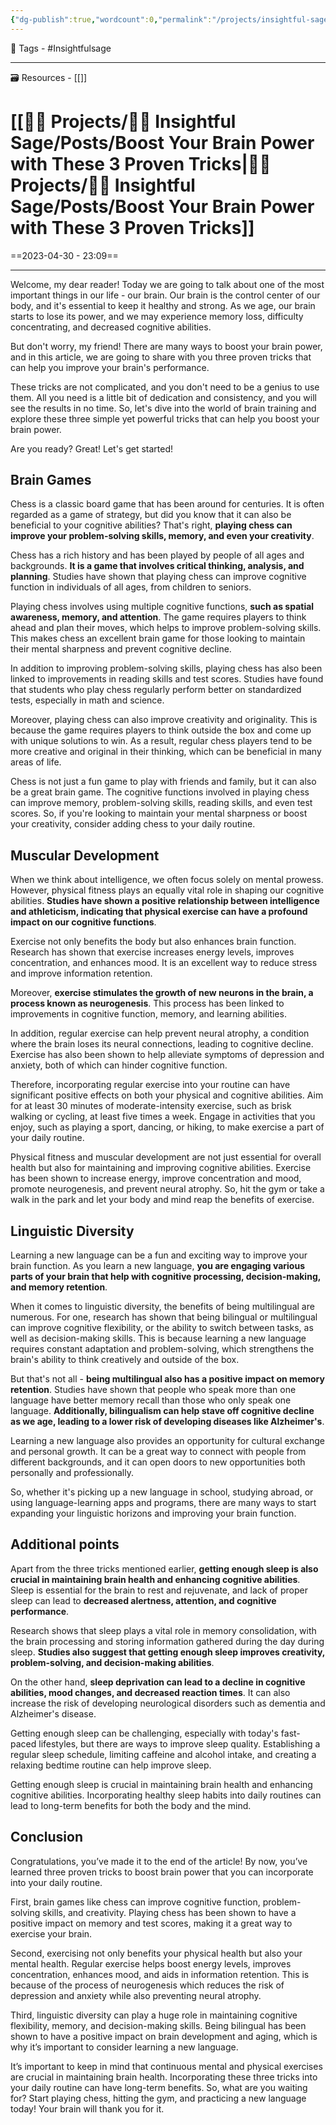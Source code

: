 ```yaml
---
{"dg-publish":true,"wordcount":0,"permalink":"/projects/insightful-sage/posts/boost-your-brain-power-with-these-3-proven-tricks/","dgPassFrontmatter":true,"noteIcon":"3","created":"2023-11-14T21:08:37.895+05:30","updated":"2024-02-26T02:42:24.882+05:30"}
---
```


🧶 Tags - #Insightfulsage 

---
🗃 Resources - [[]]

# [[👷🏻 Projects/🧓🏻 Insightful Sage/Posts/Boost Your Brain Power with These 3 Proven Tricks\|👷🏻 Projects/🧓🏻 Insightful Sage/Posts/Boost Your Brain Power with These 3 Proven Tricks]]
==2023-04-30 - 23:09==

---
Welcome, my dear reader! Today we are going to talk about one of the most important things in our life - our brain. Our brain is the control center of our body, and it's essential to keep it healthy and strong. As we age, our brain starts to lose its power, and we may experience memory loss, difficulty concentrating, and decreased cognitive abilities.

But don't worry, my friend! There are many ways to boost your brain power, and in this article, we are going to share with you three proven tricks that can help you improve your brain's performance.

These tricks are not complicated, and you don't need to be a genius to use them. All you need is a little bit of dedication and consistency, and you will see the results in no time. So, let's dive into the world of brain training and explore these three simple yet powerful tricks that can help you boost your brain power.

Are you ready? Great! Let's get started!

## Brain Games
Chess is a classic board game that has been around for centuries. It is often regarded as a game of strategy, but did you know that it can also be beneficial to your cognitive abilities? That's right, **playing chess can improve your problem-solving skills, memory, and even your creativity**.

Chess has a rich history and has been played by people of all ages and backgrounds. **It is a game that involves critical thinking, analysis, and planning**. Studies have shown that playing chess can improve cognitive function in individuals of all ages, from children to seniors.

Playing chess involves using multiple cognitive functions, **such as spatial awareness, memory, and attention**. The game requires players to think ahead and plan their moves, which helps to improve problem-solving skills. This makes chess an excellent brain game for those looking to maintain their mental sharpness and prevent cognitive decline.

In addition to improving problem-solving skills, playing chess has also been linked to improvements in reading skills and test scores. Studies have found that students who play chess regularly perform better on standardized tests, especially in math and science.

Moreover, playing chess can also improve creativity and originality. This is because the game requires players to think outside the box and come up with unique solutions to win. As a result, regular chess players tend to be more creative and original in their thinking, which can be beneficial in many areas of life.

Chess is not just a fun game to play with friends and family, but it can also be a great brain game. The cognitive functions involved in playing chess can improve memory, problem-solving skills, reading skills, and even test scores. So, if you're looking to maintain your mental sharpness or boost your creativity, consider adding chess to your daily routine.

## Muscular Development
When we think about intelligence, we often focus solely on mental prowess. However, physical fitness plays an equally vital role in shaping our cognitive abilities. **Studies have shown a positive relationship between intelligence and athleticism, indicating that physical exercise can have a profound impact on our cognitive functions**.

Exercise not only benefits the body but also enhances brain function. Research has shown that exercise increases energy levels, improves concentration, and enhances mood. It is an excellent way to reduce stress and improve information retention.

Moreover, **exercise stimulates the growth of new neurons in the brain, a process known as neurogenesis**. This process has been linked to improvements in cognitive function, memory, and learning abilities.

In addition, regular exercise can help prevent neural atrophy, a condition where the brain loses its neural connections, leading to cognitive decline. Exercise has also been shown to help alleviate symptoms of depression and anxiety, both of which can hinder cognitive function.

Therefore, incorporating regular exercise into your routine can have significant positive effects on both your physical and cognitive abilities. Aim for at least 30 minutes of moderate-intensity exercise, such as brisk walking or cycling, at least five times a week. Engage in activities that you enjoy, such as playing a sport, dancing, or hiking, to make exercise a part of your daily routine.

Physical fitness and muscular development are not just essential for overall health but also for maintaining and improving cognitive abilities. Exercise has been shown to increase energy, improve concentration and mood, promote neurogenesis, and prevent neural atrophy. So, hit the gym or take a walk in the park and let your body and mind reap the benefits of exercise.

## Linguistic Diversity
Learning a new language can be a fun and exciting way to improve your brain function. As you learn a new language, **you are engaging various parts of your brain that help with cognitive processing, decision-making, and memory retention**.

When it comes to linguistic diversity, the benefits of being multilingual are numerous. For one, research has shown that being bilingual or multilingual can improve cognitive flexibility, or the ability to switch between tasks, as well as decision-making skills. This is because learning a new language requires constant adaptation and problem-solving, which strengthens the brain's ability to think creatively and outside of the box.

But that's not all - **being multilingual also has a positive impact on memory retention**. Studies have shown that people who speak more than one language have better memory recall than those who only speak one language. **Additionally, bilingualism can help stave off cognitive decline as we age, leading to a lower risk of developing diseases like Alzheimer's**.

Learning a new language also provides an opportunity for cultural exchange and personal growth. It can be a great way to connect with people from different backgrounds, and it can open doors to new opportunities both personally and professionally.

So, whether it's picking up a new language in school, studying abroad, or using language-learning apps and programs, there are many ways to start expanding your linguistic horizons and improving your brain function.

## Additional points
Apart from the three tricks mentioned earlier, **getting enough sleep is also crucial in maintaining brain health and enhancing cognitive abilities**. Sleep is essential for the brain to rest and rejuvenate, and lack of proper sleep can lead to **decreased alertness, attention, and cognitive performance**.

Research shows that sleep plays a vital role in memory consolidation, with the brain processing and storing information gathered during the day during sleep. **Studies also suggest that getting enough sleep improves creativity, problem-solving, and decision-making abilities**.

On the other hand, **sleep deprivation can lead to a decline in cognitive abilities, mood changes, and decreased reaction times**. It can also increase the risk of developing neurological disorders such as dementia and Alzheimer's disease.

Getting enough sleep can be challenging, especially with today's fast-paced lifestyles, but there are ways to improve sleep quality. Establishing a regular sleep schedule, limiting caffeine and alcohol intake, and creating a relaxing bedtime routine can help improve sleep.

Getting enough sleep is crucial in maintaining brain health and enhancing cognitive abilities. Incorporating healthy sleep habits into daily routines can lead to long-term benefits for both the body and the mind.

## Conclusion
Congratulations, you’ve made it to the end of the article! By now, you’ve learned three proven tricks to boost brain power that you can incorporate into your daily routine.

First, brain games like chess can improve cognitive function, problem-solving skills, and creativity. Playing chess has been shown to have a positive impact on memory and test scores, making it a great way to exercise your brain.

Second, exercising not only benefits your physical health but also your mental health. Regular exercise helps boost energy levels, improves concentration, enhances mood, and aids in information retention. This is because of the process of neurogenesis which reduces the risk of depression and anxiety while also preventing neural atrophy.

Third, linguistic diversity can play a huge role in maintaining cognitive flexibility, memory, and decision-making skills. Being bilingual has been shown to have a positive impact on brain development and aging, which is why it’s important to consider learning a new language.

It’s important to keep in mind that continuous mental and physical exercises are crucial in maintaining brain health. Incorporating these three tricks into your daily routine can have long-term benefits. So, what are you waiting for? Start playing chess, hitting the gym, and practicing a new language today! Your brain will thank you for it.